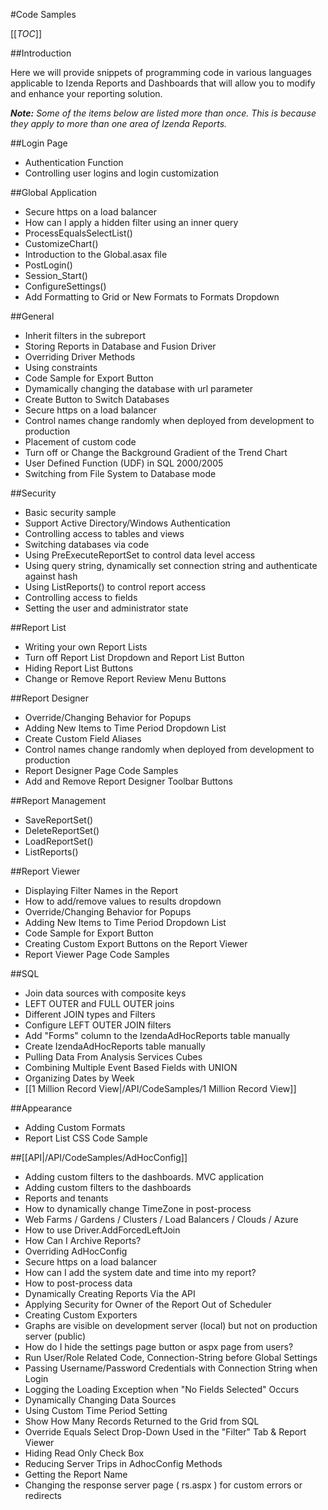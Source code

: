 #Code Samples

[[_TOC_]]

##Introduction

Here we will provide snippets of programming code in various languages applicable to Izenda Reports and Dashboards that will allow you to modify and enhance your reporting solution.

_**Note:** Some of the items below are listed more than once. This is because they apply to more than one area of Izenda Reports._

##Login Page

* Authentication Function
* Controlling user logins and login customization

##Global Application

* Secure https on a load balancer
* How can I apply a hidden filter using an inner query
* ProcessEqualsSelectList()
* CustomizeChart()
* Introduction to the Global.asax file
* PostLogin()
* Session_Start()
* ConfigureSettings()
* Add Formatting to Grid or New Formats to Formats Dropdown	

##General

* Inherit filters in the subreport
* Storing Reports in Database and Fusion Driver
* Overriding Driver Methods
* Using constraints
* Code Sample for Export Button
* Dymamically changing the database with url parameter
* Create Button to Switch Databases
* Secure https on a load balancer
* Control names change randomly when deployed from development to production
* Placement of custom code
* Turn off or Change the Background Gradient of the Trend Chart
* User Defined Function (UDF) in SQL 2000/2005
* Switching from File System to Database mode

##Security

* Basic security sample
* Support Active Directory/Windows Authentication
* Controlling access to tables and views
* Switching databases via code
* Using PreExecuteReportSet to control data level access
* Using query string, dynamically set connection string and authenticate against hash
* Using ListReports() to control report access
* Controlling access to fields
* Setting the user and administrator state

##Report List

* Writing your own Report Lists
* Turn off Report List Dropdown and Report List Button
* Hiding Report List Buttons
* Change or Remove Report Review Menu Buttons

##Report Designer

* Override/Changing Behavior for Popups
* Adding New Items to Time Period Dropdown List
* Create Custom Field Aliases
* Control names change randomly when deployed from development to production
* Report Designer Page Code Samples
* Add and Remove Report Designer Toolbar Buttons

##Report Management

* SaveReportSet()
* DeleteReportSet()
* LoadReportSet()
* ListReports()

##Report Viewer

* Displaying Filter Names in the Report
* How to add/remove values to results dropdown
* Override/Changing Behavior for Popups
* Adding New Items to Time Period Dropdown List
* Code Sample for Export Button
* Creating Custom Export Buttons on the Report Viewer
* Report Viewer Page Code Samples

##SQL

* Join data sources with composite keys
* LEFT OUTER and FULL OUTER joins
* Different JOIN types and Filters
* Configure LEFT OUTER JOIN filters
* Add "Forms" column to the IzendaAdHocReports table manually
* Create IzendaAdHocReports table manually
* Pulling Data From Analysis Services Cubes
* Combining Multiple Event Based Fields with UNION
* Organizing Dates by Week
* [[1 Million Record View|/API/CodeSamples/1 Million Record View]]

##Appearance

* Adding Custom Formats
* Report List CSS Code Sample

##[[API|/API/CodeSamples/AdHocConfig]]

* Adding custom filters to the dashboards. MVC application
* Adding custom filters to the dashboards
* Reports and tenants
* How to dynamically change TimeZone in post-process
* Web Farms / Gardens / Clusters / Load Balancers / Clouds / Azure
* How to use Driver.AddForcedLeftJoin
* How Can I Archive Reports?
* Overriding AdHocConfig
* Secure https on a load balancer
* How can I add the system date and time into my report?
* How to post-process data
* Dynamically Creating Reports Via the API
* Applying Security for Owner of the Report Out of Scheduler
* Creating Custom Exporters
* Graphs are visible on development server (local) but not on production server (public)
* How do I hide the settings page button or aspx page from users?
* Run User/Role Related Code, Connection-String before Global Settings
* Passing Username/Password Credentials with Connection String when Login
* Logging the Loading Exception when "No Fields Selected" Occurs
* Dynamically Changing Data Sources
* Using Custom Time Period Setting
* Show How Many Records Returned to the Grid from SQL
* Override Equals Select Drop-Down Used in the "Filter" Tab & Report Viewer
* Hiding Read Only Check Box
* Reducing Server Trips in AdhocConfig Methods
* Getting the Report Name
* Changing the response server page ( rs.aspx ) for custom errors or redirects